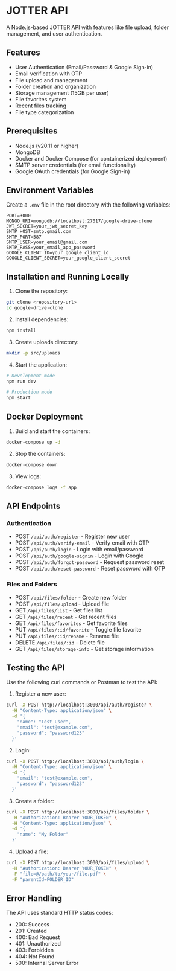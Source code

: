# JOTTER API

A Node.js-based JOTTER API with features like file upload, folder management, and user authentication.

## Features

- User Authentication (Email/Password & Google Sign-in)
- Email verification with OTP
- File upload and management
- Folder creation and organization
- Storage management (15GB per user)
- File favorites system
- Recent files tracking
- File type categorization

## Prerequisites

- Node.js (v20.11 or higher)
- MongoDB
- Docker and Docker Compose (for containerized deployment)
- SMTP server credentials (for email functionality)
- Google OAuth credentials (for Google Sign-in)

## Environment Variables

Create a `.env` file in the root directory with the following variables:

```env
PORT=3000
MONGO_URI=mongodb://localhost:27017/google-drive-clone
JWT_SECRET=your_jwt_secret_key
SMTP_HOST=smtp.gmail.com
SMTP_PORT=587
SMTP_USER=your_email@gmail.com
SMTP_PASS=your_email_app_password
GOOGLE_CLIENT_ID=your_google_client_id
GOOGLE_CLIENT_SECRET=your_google_client_secret
```

## Installation and Running Locally

1. Clone the repository:
```bash
git clone <repository-url>
cd google-drive-clone
```

2. Install dependencies:
```bash
npm install
```

3. Create uploads directory:
```bash
mkdir -p src/uploads
```

4. Start the application:
```bash
# Development mode
npm run dev

# Production mode
npm start
```

## Docker Deployment

1. Build and start the containers:
```bash
docker-compose up -d
```

2. Stop the containers:
```bash
docker-compose down
```

3. View logs:
```bash
docker-compose logs -f app
```

## API Endpoints

### Authentication
- POST `/api/auth/register` - Register new user
- POST `/api/auth/verify-email` - Verify email with OTP
- POST `/api/auth/login` - Login with email/password
- POST `/api/auth/google-signin` - Login with Google
- POST `/api/auth/forgot-password` - Request password reset
- POST `/api/auth/reset-password` - Reset password with OTP

### Files and Folders
- POST `/api/files/folder` - Create new folder
- POST `/api/files/upload` - Upload file
- GET `/api/files/list` - Get files list
- GET `/api/files/recent` - Get recent files
- GET `/api/files/favorites` - Get favorite files
- PUT `/api/files/:id/favorite` - Toggle file favorite
- PUT `/api/files/:id/rename` - Rename file
- DELETE `/api/files/:id` - Delete file
- GET `/api/files/storage-info` - Get storage information

## Testing the API

Use the following curl commands or Postman to test the API:

1. Register a new user:
```bash
curl -X POST http://localhost:3000/api/auth/register \
  -H "Content-Type: application/json" \
  -d '{
    "name": "Test User",
    "email": "test@example.com",
    "password": "password123"
  }'
```

2. Login:
```bash
curl -X POST http://localhost:3000/api/auth/login \
  -H "Content-Type: application/json" \
  -d '{
    "email": "test@example.com",
    "password": "password123"
  }'
```

3. Create a folder:
```bash
curl -X POST http://localhost:3000/api/files/folder \
  -H "Authorization: Bearer YOUR_TOKEN" \
  -H "Content-Type: application/json" \
  -d '{
    "name": "My Folder"
  }'
```

4. Upload a file:
```bash
curl -X POST http://localhost:3000/api/files/upload \
  -H "Authorization: Bearer YOUR_TOKEN" \
  -F "file=@/path/to/your/file.pdf" \
  -F "parentId=FOLDER_ID"
```

## Error Handling

The API uses standard HTTP status codes:
- 200: Success
- 201: Created
- 400: Bad Request
- 401: Unauthorized
- 403: Forbidden
- 404: Not Found
- 500: Internal Server Error

